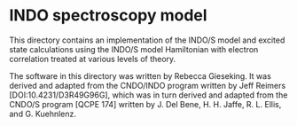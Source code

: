 # INDO spectroscopy model

This directory contains an implementation of the INDO/S model and excited state calculations
using the INDO/S model Hamiltonian with electron correlation treated at various levels of theory.

The software in this directory was written by Rebecca Gieseking. It was derived and adapted from
the CNDO/INDO program written by Jeff Reimers [DOI:10.4231/D3R49G96G], which was in turn derived
and adapted from the CNDO/S program [QCPE 174] written by J. Del Bene, H. H. Jaffe, R. L. Ellis,
and G. Kuehnlenz.
